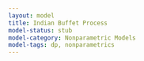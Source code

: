 ```yaml
---
layout: model
title: Indian Buffet Process
model-status: stub
model-category: Nonparametric Models
model-tags: dp, nonparametrics
---
```

